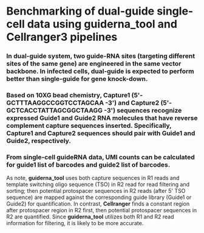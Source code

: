 # Benchmarking of dual-guide single-cell data using **guiderna_tool** and **Cellranger3** pipelines

### In dual-guide system, two guide-RNA sites (targeting different sites of the same gene) are engineered in the same vector backbone. In infected cells, dual-guide is expected to perform better than single-guide for gene knock-down. 
### Based on 10XG bead chemistry, Capture1 (5'- GCTTTAAGGCCGGTCCTAGCAA -3') and Capture2 (5'- GCTCACCTATTAGCGGCTAAGG -3') sequences recognize expressed Guide1 and Guide2 RNA molecules that have reverse complement capture sequences inserted. Specifically, Capture1 and Capture2 sequences should pair with Guide1 and Guide2, respectively.
### From single-cell guideRNA data, UMI counts can be calculated for guide1 list of barcodes and guide2 list of barcodes. 
As note, **guiderna_tool** uses both capture sequences in R1 reads and template switching oligo sequence (TSO) in R2 read for read filtering and sorting; then potential protospacer sequences in R2 reads (after 5' TSO sequence) are mapped against the corresponding guide library (Guide1 or Guide2) for quantification.
In contrast, **Cellranger** finds a constant region after protospacer region in R2 first, then potential protospacer sequences in R2 are quantified. Since **guiderna_tool** utilizes both R1 and R2 read information for filtering, it is likely to be more accurate. 

